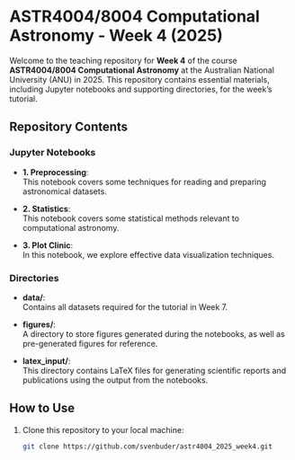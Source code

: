 # ASTR4004/8004 Computational Astronomy - Week 4 (2025)

Welcome to the teaching repository for **Week 4** of the course **ASTR4004/8004 Computational Astronomy** at the Australian National University (ANU) in 2025. This repository contains essential materials, including Jupyter notebooks and supporting directories, for the week’s tutorial.

## Repository Contents

### Jupyter Notebooks

- **1. Preprocessing**:  
  This notebook covers some techniques for reading and preparing astronomical datasets.

- **2. Statistics**:  
  This notebook covers some statistical methods relevant to computational astronomy.

- **3. Plot Clinic**:  
  In this notebook, we explore effective data visualization techniques.

### Directories

- **data/**:  
  Contains all datasets required for the tutorial in Week 7.

- **figures/**:  
  A directory to store figures generated during the notebooks, as well as pre-generated figures for reference.

- **latex_input/**:  
  This directory contains LaTeX files for generating scientific reports and publications using the output from the notebooks.


## How to Use

1. Clone this repository to your local machine:
   ```bash
   git clone https://github.com/svenbuder/astr4004_2025_week4.git
